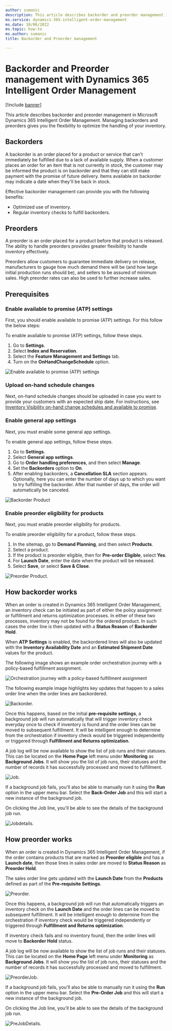 ```yaml
---
author: sumanic
description: This article describes backorder and preorder management in Microsoft Dynamics 365 Intelligent Order Management.
ms.service: dynamics-365-intelligent-order-management
ms.date: 10/06/2022
ms.topic: how-to
ms.author: sumanic
title: Backorder and Preorder management

---
```


# Backorder and Preorder management with Dynamics 365 Intelligent Order Management

[!include [banner](includes/banner.md)]

This article describes backorder and preorder management in Microsoft Dynamics 365 Intelligent Order Management. Managing backorders and preorders gives you the flexibility to optimize the handling of your inventory.

## Backorders

A backorder is an order placed for a product or service that can't immediately be fulfilled due to a lack of available supply. When a customer places an order for an item that is not currently in stock, the customer may be informed the product is on backorder and that they can still make payment with the promise of future delivery. Items available on backorder may indicate a date when they'll be back in stock.

Effective backorder management can provide you with the following benefits:

- Optimized use of inventory.
- Regular inventory checks to fulfill backorders.

## Preorders

A preorder is an order placed for a product before that product is released. The ability to handle preorders provides greater flexibility to handle inventory effectively.

Preorders allow customers to guarantee immediate delivery on release, manufacturers to gauge how much demand there will be (and how large initial production runs should be), and sellers to be assured of minimum sales. High preorder rates can also be used to further increase sales.

## Prerequisites

### Enable available to promise (ATP) settings

First, you should enable available to promise (ATP) settings. For this follow the below steps:

To enable available to promise (ATP) settings, follow these steps.

1. Go to **Settings**. 
1. Select **Index and Reservation**.
1. Select the **Feature Management and Settings** tab.
1. Turn on the **OnHandChangeSchedule** option.

![Enable available to promise (ATP) settings](media/ATP.png)

### Upload on-hand schedule changes

Next, on-hand schedule changes should be uploaded in case you want to provide your customers with an expected ship date. For instructions, see [Inventory Visibility on-hand change schedules and available to promise](/dynamics365/supply-chain/inventory/inventory-visibility-available-to-promise).

### Enable general app settings

Next, you must enable some general app settings.

To enable general app settings, follow these steps.

1. Go to **Settings**. 
1. Select **General app settings**.
1. Go to **Order handling preferences**, and then select **Manage**.
1. Set the **Backorders** option to **On**.
1. After enabling backorders, a **Cancellation SLA** section appears. Optionally, here you can enter the number of days up to which you want to try fulfilling the backorder. After that number of days, the order will automatically be canceled.
        
![Backorder Product](media/Backorder.png)
   
### Enable preorder eligibility for products

Next, you must enable preorder eligibility for products. 

To enable preorder eligibility for a product, follow these steps.
  
1. In the sitemap, go to **Demand Planning**, and then select **Products**.
1. Select a product.
1. If the product is preorder eligible, then for **Pre-order Eligible**, select **Yes**.
1. For **Launch Date**, enter the date when the product will be released.
1. Select **Save**, or select **Save & Close**.

![Preorder Product.](media/Preorder.png)

## How backorder works

When an order is created in Dynamics 365 Intelligent Order Management, an inventory check can be initiated as part of either the policy assignment or fulfillment and returns optimization processes. In either of these two processes, inventory may not be found for the ordered product. In such cases the order line is then updated with a **Status Reason** of **Backorder Hold**.

When **ATP Settings** is enabled, the backordered lines will also be updated with the **Inventory Availability Date** and an **Estimated Shipment Date** values for the product.

The following image shows an example order orchestration journey with a policy-based fulfillment assignment.

![Orchestration journey with a policy-based fulfillment assignment](media/SampleOrch.png)

The following example image highlights key updates that happen to a sales order line when the order lines are backordered.

![Backorder.](media/BackorderHold.png)

Once this happens, based on the initial **pre-requisite settings**, a background job will run automatically that will trigger inventory check everyday once to check if inventory is found and the order lines can be moved to subsequent fulfillment.
It will be intelligent enough to determine from the orchestration if inventory check would be triggered independently or triggered through **Fulfillment and Returns optimization**.

A job log will be now available to show the list of job runs and their statuses. This can be located on the **Home Page** left menu under **Monitoring** as **Background Jobs**. It will show you the list of job runs, their statuses and the number of records it has successfully processed and moved to fulfillment.

![Job.](media/Job.png)

If a background job fails, you'll also be able to manually run it using the **Run** option in the upper menu bar. Select the **Back-Order Job** and this will start a new instance of the background job.

On clicking the Job line, you'll be able to see the details of the background job run.

![Jobdetails.](media/Jobdetails.png)

## How preorder works

When an order is created in Dynamics 365 Intelligent Order Management, if the order contains products that are marked as **Preorder eligible** and has a **Launch date**, then those lines in sales order are moved to **Status Reason** as **Preorder Hold**.

The sales order line gets updated with the **Launch Date** from the **Products** defined as part of the **Pre-requisite Settings**.

![Preorder.](media/PreOrderHold.png)

Once this happens, a background job will run that automatically triggers an inventory check on the **Launch Date** and the order lines can be moved to subsequent fulfillment.
It will be intelligent enough to determine from the orchestration if inventory check would be triggered independently or triggered through **Fulfillment and Returns optimization**.

If inventory check fails and no inventory found, then the order lines will move to **Backorder Hold** status.

A job log will be now available to show the list of job runs and their statuses. This can be located on the **Home Page** left menu under **Monitoring** as **Background Jobs**. It will show you the list of job runs, their statuses and the number of records it has successfully processed and moved to fulfillment.

![PreorderJob.](media/PreorderJob.png)

If a background job fails, you'll also be able to manually run it using the **Run** option in the upper menu bar. Select the **Pre-Order Job** and this will start a new instance of the background job.

On clicking the Job line, you'll be able to see the details of the background job run.

![PreJobDetails.](media/Predet.png)
